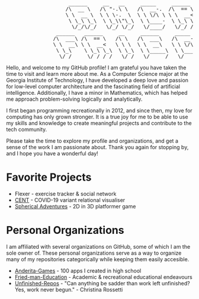 <pre>
                    ______     __   __     _____     ______     ______     __     __                   
                   /\  __ \   /\ "-.\ \   /\  __-.  /\  == \   /\  ___\   /\ \  _ \ \                  
                   \ \  __ \  \ \ \-.  \  \ \ \/\ \ \ \  __<   \ \  __\   \ \ \/ ".\ \                 
                    \ \_\ \_\  \ \_\\"\_\  \ \____-  \ \_\ \_\  \ \_____\  \ \__/".~\_\                
                     \/_/\/_/   \/_/ \/_/   \/____/   \/_/ /_/   \/_____/   \/_/   \/_/                
                ______   ______     __     ______     _____     __    __     ______     __   __    
               /\  ___\ /\  == \   /\ \   /\  ___\   /\  __-.  /\ "-./  \   /\  __ \   /\ "-.\ \   
               \ \  __\ \ \  __<   \ \ \  \ \  __\   \ \ \/\ \ \ \ \-./\ \  \ \  __ \  \ \ \-.  \  
                \ \_\    \ \_\ \_\  \ \_\  \ \_____\  \ \____-  \ \_\ \ \_\  \ \_\ \_\  \ \_\\"\_\ 
                 \/_/     \/_/ /_/   \/_/   \/_____/   \/____/   \/_/  \/_/   \/_/\/_/   \/_/ \/_/ 
</pre>
Hello, and welcome to my GitHub profile! I am grateful you have taken the time to visit and learn more about me. As a Computer Science major at the Georgia Institute of Technology, I have developed a deep love and passion for low-level computer architecture and the fascinating field of artificial intelligence. Additionally, I have a minor in Mathematics, which has helped me approach problem-solving logically and analytically.

I first began programming recreationally in 2012, and since then, my love for computing has only grown stronger. It is a true joy for me to be able to use my skills and knowledge to create meaningful projects and contribute to the tech community.

Please take the time to explore my profile and organizations, and get a sense of the work I am passionate about. Thank you again for stopping by, and I hope you have a wonderful day!
# Favorite Projects
- Flexer - exercise tracker & social network
- [CENT](https://github.com/Fried-man/CENT) - COVID-19 variant relational visualiser
- [Spherical Adventures](https://github.com/Anderita-Games/Spherical_Adventures) - 2D in 3D platformer game
# Personal Organizations
I am affiliated with several organizations on GitHub, some of which I am the sole owner of. These personal organizations serve as a way to organize many of my repositories categorically while keeping them easily accesible. 
- [Anderita-Games](https://github.com/Anderita-Games) - 100 apps I created in high school
- [Fried-man-Education](https://github.com/Fried-man-Education) - Academic & recreational educational endeavours
- [Unfinished-Repos](https://github.com/Unfinished-Repos) - "Can anything be sadder than work left unfinished? Yes, work never begun." - Christina Rossetti
